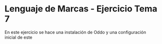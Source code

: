 # Lenguaje de Marcas - Ejercicio Tema 7

En este ejercicio se hace una instalación de Oddo y una configuración inicial de este